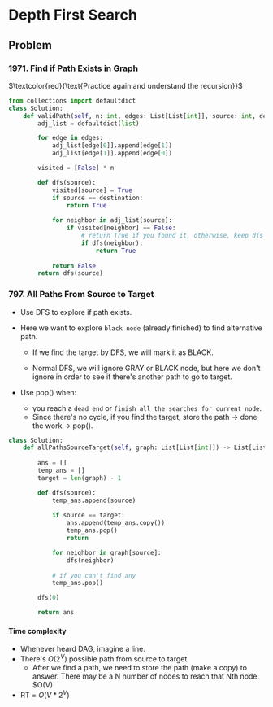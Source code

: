 # Depth First Search

## Problem 

### 1971. Find if Path Exists in Graph

$\textcolor{red}{\text{Practice again and understand the recursion}}$

```python
from collections import defaultdict
class Solution:
    def validPath(self, n: int, edges: List[List[int]], source: int, destination: int) -> bool:
        adj_list = defaultdict(list)

        for edge in edges:
            adj_list[edge[0]].append(edge[1])
            adj_list[edge[1]].append(edge[0])

        visited = [False] * n

        def dfs(source):
            visited[source] = True
            if source == destination:
                return True
            
            for neighbor in adj_list[source]:
                if visited[neighbor] == False:
                    # return True if you found it, otherwise, keep dfs searching
                    if dfs(neighbor):
                        return True
        
            return False
        return dfs(source)
```


### 797. All Paths From Source to Target

- Use DFS to explore if path exists.  

- Here we want to explore `black node` (already finished) to find alternative path.
    - If we find the target by DFS, we will mark it as BLACK.

    - Normal DFS, we will ignore GRAY or BLACK node, but here we don't ignore in order to see if there's another path to go to target.

- Use pop() when:
    - you reach a `dead end` or `finish all the searches for current node`.
    - Since there's no cycle, if you find the target, store the path -> done the work -> pop(). 

```python
class Solution:
    def allPathsSourceTarget(self, graph: List[List[int]]) -> List[List[int]]:
        
        ans = []
        temp_ans = []
        target = len(graph) - 1

        def dfs(source):
            temp_ans.append(source)
            
            if source == target:
                ans.append(temp_ans.copy())
                temp_ans.pop()
                return 

            for neighbor in graph[source]:
                dfs(neighbor)
            
            # if you can't find any
            temp_ans.pop()

        dfs(0)

        return ans
```

#### Time complexity
- Whenever heard DAG, imagine a line.
- There's $O(2^V)$ possible path from source to target.
    - After we find a path, we need to store the path (make a copy) to answer. There may be a N number of nodes to reach that Nth node. $O(V)
- RT = $O(V*2^V)$